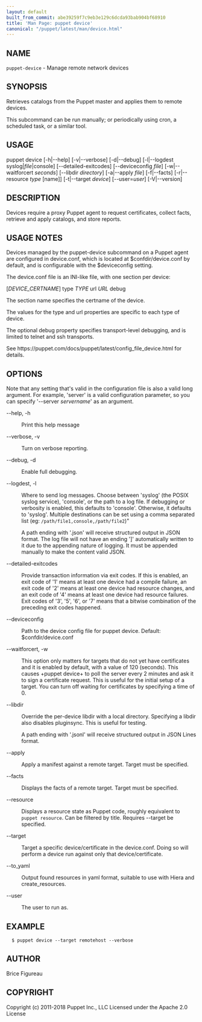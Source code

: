 ```yaml
---
layout: default
built_from_commit: abe39259f7c9eb3e129c6dcda93bab904bf68910
title: 'Man Page: puppet device'
canonical: "/puppet/latest/man/device.html"
---
```


<div class='mp'>
<h2 id="NAME">NAME</h2>
<p class="man-name">
  <code>puppet-device</code> - <span class="man-whatis">Manage remote network devices</span>
</p>

<h2 id="SYNOPSIS">SYNOPSIS</h2>

<p>Retrieves catalogs from the Puppet master and applies them to remote devices.</p>

<p>This subcommand can be run manually; or periodically using cron,
a scheduled task, or a similar tool.</p>

<h2 id="USAGE">USAGE</h2>

<p>  puppet device [-h|--help] [-v|--verbose] [-d|--debug]
                [-l|--logdest syslog|<var>file</var>|console] [--detailed-exitcodes]
                [--deviceconfig <var>file</var>] [-w|--waitforcert <var>seconds</var>]
                [--libdir <var>directory</var>]
                [-a|--apply <var>file</var>] [-f|--facts] [-r|--resource <var>type</var> [name]]
                [-t|--target <var>device</var>] [--user=<var>user</var>] [-V|--version]</p>

<h2 id="DESCRIPTION">DESCRIPTION</h2>

<p>Devices require a proxy Puppet agent to request certificates, collect facts,
retrieve and apply catalogs, and store reports.</p>

<h2 id="USAGE-NOTES">USAGE NOTES</h2>

<p>Devices managed by the puppet-device subcommand on a Puppet agent are
configured in device.conf, which is located at $confdir/device.conf by default,
and is configurable with the $deviceconfig setting.</p>

<p>The device.conf file is an INI-like file, with one section per device:</p>

<p>[<var>DEVICE_CERTNAME</var>]
type <var>TYPE</var>
url <var>URL</var>
debug</p>

<p>The section name specifies the certname of the device.</p>

<p>The values for the type and url properties are specific to each type of device.</p>

<p>The optional debug property specifies transport-level debugging,
and is limited to telnet and ssh transports.</p>

<p>See https://puppet.com/docs/puppet/latest/config_file_device.html for details.</p>

<h2 id="OPTIONS">OPTIONS</h2>

<p>Note that any setting that's valid in the configuration file is also a valid
long argument. For example, 'server' is a valid configuration parameter, so
you can specify '--server <var>servername</var>' as an argument.</p>

<dl>
<dt>--help, -h</dt><dd><p>Print this help message</p></dd>
<dt>--verbose, -v</dt><dd><p>Turn on verbose reporting.</p></dd>
<dt>--debug, -d</dt><dd><p>Enable full debugging.</p></dd>
<dt>--logdest, -l</dt><dd><p>Where to send log messages. Choose between 'syslog' (the POSIX syslog
service), 'console', or the path to a log file. If debugging or verbosity is
enabled, this defaults to 'console'. Otherwise, it defaults to 'syslog'.
Multiple destinations can be set using a comma separated list (eg: <code>/path/file1,console,/path/file2</code>)"</p>

<p>A path ending with '.json' will receive structured output in JSON format. The
log file will not have an ending ']' automatically written to it due to the
appending nature of logging. It must be appended manually to make the content
valid JSON.</p></dd>
<dt>--detailed-exitcodes</dt><dd><p>Provide transaction information via exit codes. If this is enabled, an exit
code of '1' means at least one device had a compile failure, an exit code of
'2' means at least one device had resource changes, and an exit code of '4'
means at least one device had resource failures. Exit codes of '3', '5', '6',
or '7' means that a bitwise combination of the preceding exit codes happened.</p></dd>
<dt>--deviceconfig</dt><dd><p>Path to the device config file for puppet device.
Default: $confdir/device.conf</p></dd>
<dt>--waitforcert, -w</dt><dd><p>This option only matters for targets that do not yet have certificates
and it is enabled by default, with a value of 120 (seconds).  This causes
+puppet device+ to poll the server every 2 minutes and ask it to sign a
certificate request.  This is useful for the initial setup of a target.
You can turn off waiting for certificates by specifying a time of 0.</p></dd>
<dt>--libdir</dt><dd><p>Override the per-device libdir with a local directory. Specifying a libdir also
disables pluginsync. This is useful for testing.</p>

<p>A path ending with '.jsonl' will receive structured output in JSON Lines
format.</p></dd>
<dt class="flush">--apply</dt><dd><p>Apply a manifest against a remote target. Target must be specified.</p></dd>
<dt class="flush">--facts</dt><dd><p>Displays the facts of a remote target. Target must be specified.</p></dd>
<dt>--resource</dt><dd><p>Displays a resource state as Puppet code, roughly equivalent to
<code>puppet resource</code>.  Can be filtered by title. Requires --target be specified.</p></dd>
<dt>--target</dt><dd><p>Target a specific device/certificate in the device.conf. Doing so will perform a
device run against only that device/certificate.</p></dd>
<dt>--to_yaml</dt><dd><p>Output found resources in yaml format, suitable to use with Hiera and
create_resources.</p></dd>
<dt class="flush">--user</dt><dd><p>The user to run as.</p></dd>
</dl>


<h2 id="EXAMPLE">EXAMPLE</h2>

<pre><code>  $ puppet device --target remotehost --verbose
</code></pre>

<h2 id="AUTHOR">AUTHOR</h2>

<p>Brice Figureau</p>

<h2 id="COPYRIGHT">COPYRIGHT</h2>

<p>Copyright (c) 2011-2018 Puppet Inc., LLC
Licensed under the Apache 2.0 License</p>

</div>
